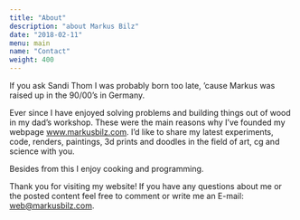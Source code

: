 ```yaml
---
title: "About"
description: "about Markus Bilz"
date: "2018-02-11"
menu: main
name: "Contact"
weight: 400
---
```


If you ask Sandi Thom I was probably born too late, ’cause Markus was raised up in the 90/00’s in Germany.

Ever since I have enjoyed solving problems and building things out of wood in my dad’s workshop. These were the main reasons why I’ve founded my webpage www.markusbilz.com. I’d like to share my latest experiments, code,  renders, paintings, 3d prints and doodles in the field of art, cg and science with you.

Besides from this I enjoy cooking and programming.

Thank you for visiting my website! If you have any questions about me or the posted content feel free to comment or write me an E-mail: web@markusbilz.com.